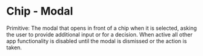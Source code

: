 # Chip - Modal

Primitive: The modal that opens in front of a chip when it is selected, asking the user to provide additional input or for a decision.  When active all other app functionality is disabled until the modal is dismissed or the action is taken.

